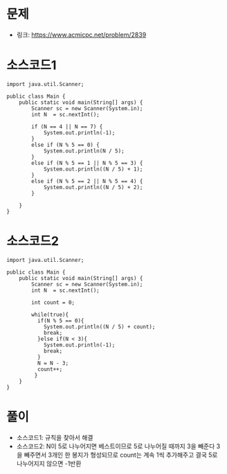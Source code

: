 # 문제
- 링크: 
<https://www.acmicpc.net/problem/2839>

# 소스코드1
```
import java.util.Scanner;

public class Main {
    public static void main(String[] args) {
        Scanner sc = new Scanner(System.in);
        int N  = sc.nextInt();

        if (N == 4 || N == 7) {
            System.out.println(-1);
        }
        else if (N % 5 == 0) {
            System.out.println(N / 5);
        }
        else if (N % 5 == 1 || N % 5 == 3) {
            System.out.println((N / 5) + 1);
        }
        else if (N % 5 == 2 || N % 5 == 4) {
            System.out.println((N / 5) + 2);
        }

    }
}

```

# 소스코드2
```
import java.util.Scanner;

public class Main {
    public static void main(String[] args) {
        Scanner sc = new Scanner(System.in);
        int N  = sc.nextInt();

        int count = 0;
        
        while(true){
          if(N % 5 == 0){
            System.out.println((N / 5) + count);
            break;
          }else if(N < 3){
            System.out.println(-1);
            break;
          }
          N = N - 3;
          count++;
         }
    }
}

```
# 풀이
- 소스코드1: 규칙을 찾아서 해결
- 소스코드2: N이 5로 나누어지면 베스트이므로 5로 나누어질 때까지 3을 빼준다 3을 빼주면서 3개인 한 봉지가 형성되므로 count는 계속 1씩 추가해주고 결국 5로 나누어지지 않으면 -1반환
